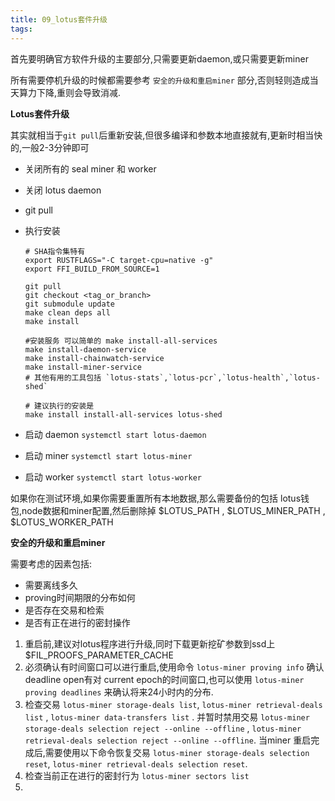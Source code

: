 ```yaml
---
title: 09_lotus套件升级
tags: 
---
```


首先要明确官方软件升级的主要部分,只需要更新daemon,或只需要更新miner

所有需要停机升级的时候都需要参考 `安全的升级和重启miner` 部分,否则轻则造成当天算力下降,重则会导致消减.

**Lotus套件升级**

其实就相当于`git pull`后重新安装,但很多编译和参数本地直接就有,更新时相当快的,一般2-3分钟即可

- 关闭所有的 seal miner 和 worker
- 关闭 lotus daemon
- git pull
- 执行安装
	
	``` shell
	# SHA指令集特有
	export RUSTFLAGS="-C target-cpu=native -g"
	export FFI_BUILD_FROM_SOURCE=1
	
	git pull
	git checkout <tag_or_branch>		
	git submodule update
	make clean deps all
	make install

	#安装服务 可以简单的 make install-all-services
	make install-daemon-service
	make install-chainwatch-service
	make install-miner-service
	# 其他有用的工具包括 `lotus-stats`,`lotus-pcr`,`lotus-health`,`lotus-shed`
	
	# 建议执行的安装是
	make install install-all-services lotus-shed
	```
	
- 启动 daemon `systemctl start lotus-daemon`	
- 启动 miner `systemctl start lotus-miner`
- 启动 worker `systemctl start lotus-worker`

如果你在测试环境,如果你需要重置所有本地数据,那么需要备份的包括 lotus钱包,node数据和miner配置,然后删除掉 $LOTUS_PATH , $LOTUS_MINER_PATH , $LOTUS_WORKER_PATH

**安全的升级和重启miner**

需要考虑的因素包括: 

- 需要离线多久
- proving时间期限的分布如何
- 是否存在交易和检索
- 是否有正在进行的密封操作

1. 重启前,建议对lotus程序进行升级,同时下载更新挖矿参数到ssd上 $FIL_PROOFS_PARAMETER_CACHE
2. 必须确认有时间窗口可以进行重启,使用命令 `lotus-miner proving info` 确认 deadline open有对 current epoch的时间窗口,也可以使用 `lotus-miner proving deadlines` 来确认将来24小时内的分布.
3. 检查交易 `lotus-miner storage-deals list`, `lotus-miner retrieval-deals list` , `lotus-miner data-transfers list` . 并暂时禁用交易 `lotus-miner storage-deals selection reject --online --offline` , `lotus-miner retrieval-deals selection reject --online --offline`. 当miner 重启完成后,需要使用以下命令恢复交易 `lotus-miner storage-deals selection reset`, `lotus-miner retrieval-deals selection reset`.
4. 检查当前正在进行的密封行为 `lotus-miner sectors list`
5. 
